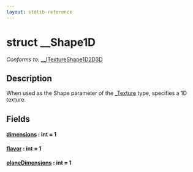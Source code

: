```yaml
---
layout: stdlib-reference
---
```


# struct \_\_Shape1D

*Conforms to:* [\_\_ITextureShape1D2D3D](../../interfaces/0_itextureshape1d2d3d-023agik/index)

## Description

When used as the <span class='code'>Shape</span> parameter of the <span class='code'><a href="../0texture-01/index.html" class="code_type">_Texture</a></span> type, specifies a 1D texture.


## Fields

####  <a id="decl-dimensions"></a>[dimensions](dimensions) : int = 1
####  <a id="decl-flavor"></a>[flavor](flavor) : int = 1
####  <a id="decl-planeDimensions"></a>[planeDimensions](planedimensions-5) : int = 1


<!-- RTD-TOC-START
```{toctree}
:titlesonly:
:hidden:

dimensions <dimensions>
flavor <flavor>
planeDimensions <planedimensions-5>
```
RTD-TOC-END -->
